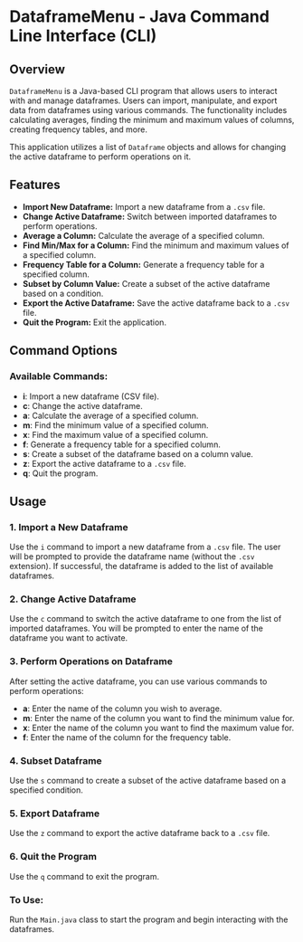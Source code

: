 # DataframeMenu - Java Command Line Interface (CLI)

## Overview

`DataframeMenu` is a Java-based CLI program that allows users to interact with and manage dataframes. Users can import, manipulate, and export data from dataframes using various commands. The functionality includes calculating averages, finding the minimum and maximum values of columns, creating frequency tables, and more.

This application utilizes a list of `Dataframe` objects and allows for changing the active dataframe to perform operations on it.

## Features

- **Import New Dataframe:** Import a new dataframe from a `.csv` file.
- **Change Active Dataframe:** Switch between imported dataframes to perform operations.
- **Average a Column:** Calculate the average of a specified column.
- **Find Min/Max for a Column:** Find the minimum and maximum values of a specified column.
- **Frequency Table for a Column:** Generate a frequency table for a specified column.
- **Subset by Column Value:** Create a subset of the active dataframe based on a condition.
- **Export the Active Dataframe:** Save the active dataframe back to a `.csv` file.
- **Quit the Program:** Exit the application.

## Command Options

### Available Commands:
- **i**: Import a new dataframe (CSV file).
- **c**: Change the active dataframe.
- **a**: Calculate the average of a specified column.
- **m**: Find the minimum value of a specified column.
- **x**: Find the maximum value of a specified column.
- **f**: Generate a frequency table for a specified column.
- **s**: Create a subset of the dataframe based on a column value.
- **z**: Export the active dataframe to a `.csv` file.
- **q**: Quit the program.

## Usage

### 1. Import a New Dataframe
Use the `i` command to import a new dataframe from a `.csv` file. The user will be prompted to provide the dataframe name (without the `.csv` extension). If successful, the dataframe is added to the list of available dataframes.

### 2. Change Active Dataframe
Use the `c` command to switch the active dataframe to one from the list of imported dataframes. You will be prompted to enter the name of the dataframe you want to activate.

### 3. Perform Operations on Dataframe
After setting the active dataframe, you can use various commands to perform operations:
- **a**: Enter the name of the column you wish to average.
- **m**: Enter the name of the column you want to find the minimum value for.
- **x**: Enter the name of the column you want to find the maximum value for.
- **f**: Enter the name of the column for the frequency table.

### 4. Subset Dataframe
Use the `s` command to create a subset of the active dataframe based on a specified condition.

### 5. Export Dataframe
Use the `z` command to export the active dataframe back to a `.csv` file.

### 6. Quit the Program
Use the `q` command to exit the program.

### To Use:
Run the `Main.java` class to start the program and begin interacting with the dataframes.
